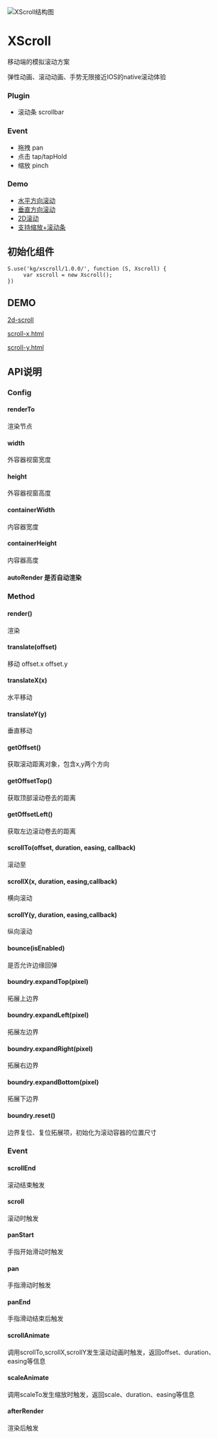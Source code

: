 ![XScroll结构图](http://gtms01.alicdn.com/tps/i1/TB1Pmu9FVXXXXaZXFXXEBpbZpXX-1720-1162.png_600x600.jpg)

XScroll
=======

移动端的模拟滚动方案

弹性动画、滚动动画、手势无限接近IOS的native滚动体验

### Plugin

* 滚动条 scrollbar

### Event

* 拖拽 pan
* 点击 tap/tapHold
* 缩放 pinch

### Demo

* [水平方向滚动](../demo/scroll-x.html)
* [垂直方向滚动](../demo/scroll-y.html)
* [2D滚动](../demo/2d-scroll.html)
* [支持缩放+滚动条](../demo/zoom.html)


## 初始化组件
	
    S.use('kg/xscroll/1.0.0/', function (S, Xscroll) {
         var xscroll = new Xscroll();
    })
	
	
## DEMO

[2d-scroll](../demo/2d-scroll.html)

[scroll-x.html](../demo/scroll-x.html)

[scroll-y.html](../demo/scroll-y.html)
	

## API说明

### Config

#### renderTo 

渲染节点

#### width 

外容器视窗宽度

#### height 

外容器视窗高度

#### containerWidth 

内容器宽度

#### containerHeight 

内容器高度

#### autoRender 是否自动渲染

### Method

#### render() 

渲染

#### translate(offset) 

移动 offset.x offset.y

#### translateX(x) 

水平移动

#### translateY(y) 

垂直移动

#### getOffset() 

获取滚动距离对象，包含x,y两个方向

#### getOffsetTop()

获取顶部滚动卷去的距离

#### getOffsetLeft()

获取左边滚动卷去的距离

#### scrollTo(offset, duration, easing, callback) 

滚动至

#### scrollX(x, duration, easing,callback) 

横向滚动

#### scrollY(y, duration, easing,callback) 

纵向滚动

#### bounce(isEnabled) 

是否允许边缘回弹

#### boundry.expandTop(pixel)

拓展上边界

#### boundry.expandLeft(pixel)

拓展左边界

#### boundry.expandRight(pixel)

拓展右边界

#### boundry.expandBottom(pixel)

拓展下边界

#### boundry.reset()

边界复位、复位拓展项，初始化为滚动容器的位置尺寸


### Event

#### scrollEnd 

滚动结束触发

#### scroll

滚动时触发

#### panStart 

手指开始滑动时触发

#### pan 

手指滑动时触发

#### panEnd 

手指滑动结束后触发

#### scrollAnimate

调用scrollTo,scrollX,scrollY发生滚动动画时触发，返回offset、duration、easing等信息

#### scaleAnimate

调用scaleTo发生缩放时触发，返回scale、duration、easing等信息

#### afterRender 

渲染后触发
